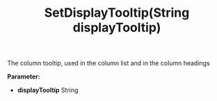 ﻿---
uid: crmscript_ref_NSArchiveColumnInfo_SetDisplayTooltip
title: SetDisplayTooltip(String displayTooltip)
intellisense: NSArchiveColumnInfo.SetDisplayTooltip
keywords: NSArchiveColumnInfo, GetDisplayTooltip
so.topic: reference
---

The column tooltip, used in the column list and in the column headings

**Parameter:** 
 - **displayTooltip** String

